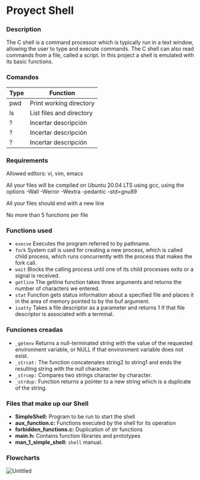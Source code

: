 # Proyect Shell

### Description
The C shell is a command processor which is typically run in a text window, allowing the user to type and execute commands. The C shell can also read commands from a file, called a script. In this project a shell is emulated with its basic functions.

### Comandos

| Type | Function |
| --- | --- |
| pwd | Print working directory |
| ls | List files and directory |
| ? | Incertar descripción |
| ? | Incertar descripción |
| ? | Incertar descripción |

### Requirements
Allowed editors: vi, vim, emacs

All your files will be compiled on Ubuntu 20.04 LTS using gcc, using the options -Wall -Werror -Wextra -pedantic -std=gnu89

All your files should end with a new line

No more than 5 functions per file

### Functions used
- ``execve`` Executes the program referred to by pathname.
- ``fork`` System call is used for creating a new process, which is called child process, which runs concurrently with the process that makes the fork call. 
- ``wait`` Blocks the calling process until one of its child processes exits or a signal is received.
- ``getline`` The getline function takes three arguments and returns the number of characters we entered.
- ``stat`` Function gets status information about a specified file and places it in the area of memory pointed to by the buf argument.
- ``isatty`` Takes a file descriptor as a parameter and returns 1 if that file descriptor is associated with a terminal.

### Funciones creadas
- ``_getenv`` Returns a null-terminated string with the value of the requested environment variable, or NULL if that environment variable does not exist.
- ``_strcat:`` The function concatenates string2 to string1 and ends the resulting string with the null character.
- ``_strcmp:`` Compares two strings character by character.
- ``_strdup:`` Function returns a pointer to a new string which is a duplicate of the string.

### Files that make up our Shell
- **SimpleShell:** Program to be run to start the shell
- **aux_function.c:** Functions executed by the shell for its operation
- **forbidden_functions.c:** Duplication of str functions
- **main.h:** Contains function libraries and prototypes
- **man_1_simple_shell:** ``shell`` manual.

### Flowcharts
![Untitled](https://user-images.githubusercontent.com/44532670/207222293-7af67bce-0a65-478b-9c9f-3271d0d53808.jpg)
